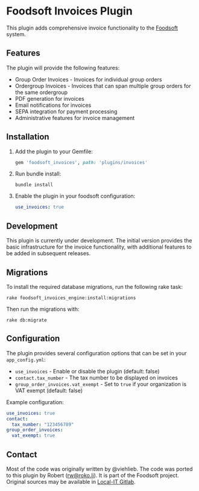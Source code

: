 # Foodsoft Invoices Plugin

This plugin adds comprehensive invoice functionality to the [Foodsoft](https://github.com/foodcoops/foodsoft) system.

## Features

The plugin will provide the following features:

- Group Order Invoices - Invoices for individual group orders
- Ordergroup Invoices - Invoices that can span multiple group orders for the same ordergroup
- PDF generation for invoices
- Email notifications for invoices
- SEPA integration for payment processing
- Administrative features for invoice management

## Installation

1. Add the plugin to your Gemfile:
   ```ruby
   gem 'foodsoft_invoices', path: 'plugins/invoices'
   ```

2. Run bundle install:
   ```
   bundle install
   ```

3. Enable the plugin in your foodsoft configuration:
   ```yml
   use_invoices: true
   ```

## Development

This plugin is currently under development. The initial version provides the basic infrastructure for the invoice functionality, with additional features to be added in subsequent releases.

## Migrations

To install the required database migrations, run the following rake task:

```
rake foodsoft_invoices_engine:install:migrations
```

Then run the migrations with:

```
rake db:migrate
```

## Configuration

The plugin provides several configuration options that can be set in your `app_config.yml`:

- `use_invoices` - Enable or disable the plugin (default: false)
- `contact.tax_number` - The tax number to be displayed on invoices
- `group_order_invoices.vat_exempt` - Set to `true` if your organization is VAT exempt (default: false)

Example configuration:

```yaml
use_invoices: true
contact:
  tax_number: "123456789"
group_order_invoices:
  vat_exempt: true
```

## Contact

Most of the code was originally written by @viehlieb. The code was ported to this plugin by Robert (rw@roko.li). It is part of the Foodsoft project. Original sources may be available in [Local-IT Gitlab](https://git.local-it.org/Foodsoft/foodsoft/src/branch/automatic_group_order_invoice).